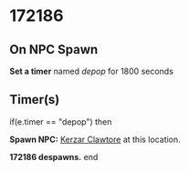 # 172186


## On NPC Spawn

**Set a timer** named *depop* for 1800 seconds


## Timer(s)

if(e.timer == "depop") then


**Spawn NPC:**  [Kerzar Clawtore](/npc/172183) at this location.


**172186 despawns.**
end